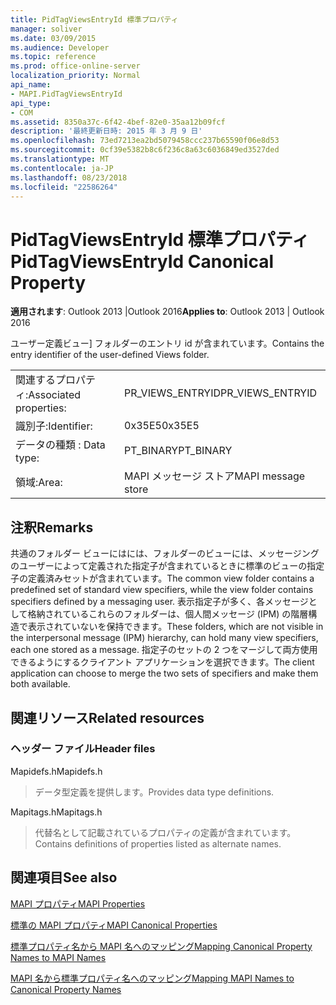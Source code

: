 ```yaml
---
title: PidTagViewsEntryId 標準プロパティ
manager: soliver
ms.date: 03/09/2015
ms.audience: Developer
ms.topic: reference
ms.prod: office-online-server
localization_priority: Normal
api_name:
- MAPI.PidTagViewsEntryId
api_type:
- COM
ms.assetid: 8350a37c-6f42-4bef-82e0-35aa12b09fcf
description: '最終更新日時: 2015 年 3 月 9 日'
ms.openlocfilehash: 73ed7213ea2bd5079458ccc237b65590f06e8d53
ms.sourcegitcommit: 0cf39e5382b8c6f236c8a63c6036849ed3527ded
ms.translationtype: MT
ms.contentlocale: ja-JP
ms.lasthandoff: 08/23/2018
ms.locfileid: "22586264"
---
```

# <a name="pidtagviewsentryid-canonical-property"></a><span data-ttu-id="c1c11-103">PidTagViewsEntryId 標準プロパティ</span><span class="sxs-lookup"><span data-stu-id="c1c11-103">PidTagViewsEntryId Canonical Property</span></span>

  
  
<span data-ttu-id="c1c11-104">**適用されます**: Outlook 2013 |Outlook 2016</span><span class="sxs-lookup"><span data-stu-id="c1c11-104">**Applies to**: Outlook 2013 | Outlook 2016</span></span> 
  
<span data-ttu-id="c1c11-105">ユーザー定義ビュー] フォルダーのエントリ id が含まれています。</span><span class="sxs-lookup"><span data-stu-id="c1c11-105">Contains the entry identifier of the user-defined Views folder.</span></span>
  
|||
|:-----|:-----|
|<span data-ttu-id="c1c11-106">関連するプロパティ:</span><span class="sxs-lookup"><span data-stu-id="c1c11-106">Associated properties:</span></span>  <br/> |<span data-ttu-id="c1c11-107">PR_VIEWS_ENTRYID</span><span class="sxs-lookup"><span data-stu-id="c1c11-107">PR_VIEWS_ENTRYID</span></span>  <br/> |
|<span data-ttu-id="c1c11-108">識別子:</span><span class="sxs-lookup"><span data-stu-id="c1c11-108">Identifier:</span></span>  <br/> |<span data-ttu-id="c1c11-109">0x35E5</span><span class="sxs-lookup"><span data-stu-id="c1c11-109">0x35E5</span></span>  <br/> |
|<span data-ttu-id="c1c11-110">データの種類 : </span><span class="sxs-lookup"><span data-stu-id="c1c11-110">Data type:</span></span>  <br/> |<span data-ttu-id="c1c11-111">PT_BINARY</span><span class="sxs-lookup"><span data-stu-id="c1c11-111">PT_BINARY</span></span>  <br/> |
|<span data-ttu-id="c1c11-112">領域:</span><span class="sxs-lookup"><span data-stu-id="c1c11-112">Area:</span></span>  <br/> |<span data-ttu-id="c1c11-113">MAPI メッセージ ストア</span><span class="sxs-lookup"><span data-stu-id="c1c11-113">MAPI message store</span></span>  <br/> |
   
## <a name="remarks"></a><span data-ttu-id="c1c11-114">注釈</span><span class="sxs-lookup"><span data-stu-id="c1c11-114">Remarks</span></span>

<span data-ttu-id="c1c11-115">共通のフォルダー ビューにはには、フォルダーのビューには、メッセージングのユーザーによって定義された指定子が含まれているときに標準のビューの指定子の定義済みセットが含まれています。</span><span class="sxs-lookup"><span data-stu-id="c1c11-115">The common view folder contains a predefined set of standard view specifiers, while the view folder contains specifiers defined by a messaging user.</span></span> <span data-ttu-id="c1c11-116">表示指定子が多く、各メッセージとして格納されているこれらのフォルダーは、個人間メッセージ (IPM) の階層構造で表示されていないを保持できます。</span><span class="sxs-lookup"><span data-stu-id="c1c11-116">These folders, which are not visible in the interpersonal message (IPM) hierarchy, can hold many view specifiers, each one stored as a message.</span></span> <span data-ttu-id="c1c11-117">指定子のセットの 2 つをマージして両方使用できるようにするクライアント アプリケーションを選択できます。</span><span class="sxs-lookup"><span data-stu-id="c1c11-117">The client application can choose to merge the two sets of specifiers and make them both available.</span></span>
  
## <a name="related-resources"></a><span data-ttu-id="c1c11-118">関連リソース</span><span class="sxs-lookup"><span data-stu-id="c1c11-118">Related resources</span></span>

### <a name="header-files"></a><span data-ttu-id="c1c11-119">ヘッダー ファイル</span><span class="sxs-lookup"><span data-stu-id="c1c11-119">Header files</span></span>

<span data-ttu-id="c1c11-120">Mapidefs.h</span><span class="sxs-lookup"><span data-stu-id="c1c11-120">Mapidefs.h</span></span>
  
> <span data-ttu-id="c1c11-121">データ型定義を提供します。</span><span class="sxs-lookup"><span data-stu-id="c1c11-121">Provides data type definitions.</span></span>
    
<span data-ttu-id="c1c11-122">Mapitags.h</span><span class="sxs-lookup"><span data-stu-id="c1c11-122">Mapitags.h</span></span>
  
> <span data-ttu-id="c1c11-123">代替名として記載されているプロパティの定義が含まれています。</span><span class="sxs-lookup"><span data-stu-id="c1c11-123">Contains definitions of properties listed as alternate names.</span></span>
    
## <a name="see-also"></a><span data-ttu-id="c1c11-124">関連項目</span><span class="sxs-lookup"><span data-stu-id="c1c11-124">See also</span></span>



[<span data-ttu-id="c1c11-125">MAPI プロパティ</span><span class="sxs-lookup"><span data-stu-id="c1c11-125">MAPI Properties</span></span>](mapi-properties.md)
  
[<span data-ttu-id="c1c11-126">標準の MAPI プロパティ</span><span class="sxs-lookup"><span data-stu-id="c1c11-126">MAPI Canonical Properties</span></span>](mapi-canonical-properties.md)
  
[<span data-ttu-id="c1c11-127">標準プロパティ名から MAPI 名へのマッピング</span><span class="sxs-lookup"><span data-stu-id="c1c11-127">Mapping Canonical Property Names to MAPI Names</span></span>](mapping-canonical-property-names-to-mapi-names.md)
  
[<span data-ttu-id="c1c11-128">MAPI 名から標準プロパティ名へのマッピング</span><span class="sxs-lookup"><span data-stu-id="c1c11-128">Mapping MAPI Names to Canonical Property Names</span></span>](mapping-mapi-names-to-canonical-property-names.md)

